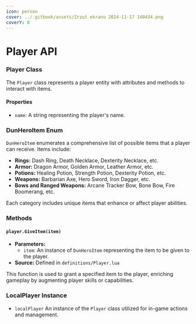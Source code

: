 ```yaml
---
icon: person
cover: ../.gitbook/assets/Zrzut ekranu 2024-11-17 140434.png
coverY: 0
---
```


# Player API

### Player Class

The `Player` class represents a player entity with attributes and methods to interact with items.

#### Properties

* `name`: A string representing the player's name.

### DunHeroItem Enum

`DunHeroItem` enumerates a comprehensive list of possible items that a player can receive. Items include:

* **Rings:** Dash Ring, Death Necklace, Dexterity Necklace, etc.
* **Armor:** Dragon Armor, Golden Armor, Leather Armor, etc.
* **Potions:** Healing Potion, Strength Potion, Dexterity Potion, etc.
* **Weapons:** Barbarian Axe, Hero Sword, Iron Dagger, etc.
* **Bows and Ranged Weapons:** Arcane Tracker Bow, Bone Bow, Fire Boomerang, etc.

Each category includes unique items that enhance or affect player abilities.

### Methods

#### `player.GiveItem(item)`

* **Parameters:**
  * `item`: An instance of `DunHeroItem` representing the item to be given to the player.
* **Source:** Defined in `definitions/Player.lua`

This function is used to grant a specified item to the player, enriching gameplay by augmenting player skills or capabilities.

### LocalPlayer Instance

* `localPlayer` An instance of the `Player` class utilized for in-game actions and management.
